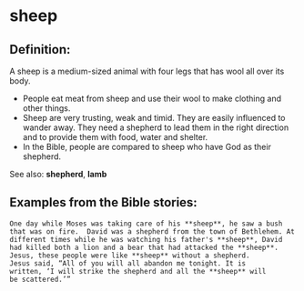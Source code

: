 sheep
=====

Definition:
-----------

A sheep is a medium-sized animal with four legs that has wool all over
its body.

-   People eat meat from sheep and use their wool to make clothing and
    other things.
-   Sheep are very trusting, weak and timid. They are easily influenced
    to wander away. They need a shepherd to lead them in the right
    direction and to provide them with food, water and shelter.
-   In the Bible, people are compared to sheep who have God as their
    shepherd.

See also: **shepherd**, **lamb**

Examples from the Bible stories:
--------------------------------

    One day while Moses was taking care of his **sheep**, he saw a bush
    that was on fire.  David was a shepherd from the town of Bethlehem. At
    different times while he was watching his father's **sheep**, David
    had killed both a lion and a bear that had attacked the **sheep**.
    Jesus, these people were like **sheep** without a shepherd.
    Jesus said, “All of you will all abandon me tonight. It is
    written, ‘I will strike the shepherd and all the **sheep** will
    be scattered.’”
